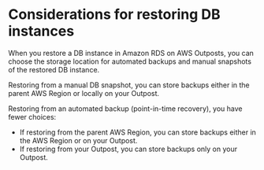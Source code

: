# Considerations for restoring DB instances<a name="rds-on-outposts.restoring"></a>

When you restore a DB instance in Amazon RDS on AWS Outposts, you can choose the storage location for automated backups and manual snapshots of the restored DB instance\.

Restoring from a manual DB snapshot, you can store backups either in the parent AWS Region or locally on your Outpost\.

Restoring from an automated backup \(point\-in\-time recovery\), you have fewer choices:
+ If restoring from the parent AWS Region, you can store backups either in the AWS Region or on your Outpost\.
+ If restoring from your Outpost, you can store backups only on your Outpost\.